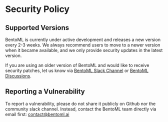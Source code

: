 # Security Policy

## Supported Versions

BentoML is currently under active development and releases a new version
every 2-3 weeks. We always recommend users to move to a newer version
when it became available, and we only provide security updates in the 
latest version.

If you are using an older version of BentoML and would like to receive
security patches, let us know via
[BentoML Slack Channel](https://join.slack.bentoml.org)
or [BentoML Discussions](https://github.com/bentoml/BentoML/discussions).


## Reporting a Vulnerability

To report a vulnerability, please do not share it publicly on Github
nor the community slack channel. Instead, contact the BentoML team
directly via email first: contact@bentoml.ai
